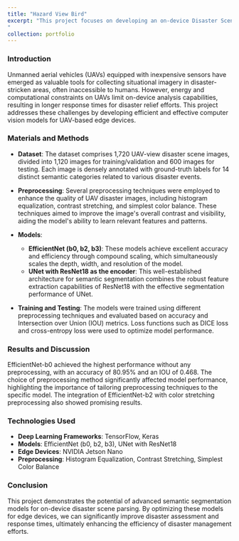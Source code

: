 ```yaml
---
title: "Hazard View Bird"
excerpt: "This project focuses on developing an on-device Disaster Scene Parsing and Detection system using UAV imagery. By leveraging advanced semantic segmentation models such as EfficientNet, UNet with ResNet18, and deploying on edge devices like the NVIDIA Jetson Nano, the project aims to improve disaster assessment and response efficiency.
"
collection: portfolio
---
```


### Introduction
Unmanned aerial vehicles (UAVs) equipped with inexpensive sensors have emerged as valuable tools for collecting situational imagery in disaster-stricken areas, often inaccessible to humans. However, energy and computational constraints on UAVs limit on-device analysis capabilities, resulting in longer response times for disaster relief efforts. This project addresses these challenges by developing efficient and effective computer vision models for UAV-based edge devices.

### Materials and Methods 

- **Dataset**: The dataset comprises 1,720 UAV-view disaster scene images, divided into 1,120 images for training/validation and 600 images for testing. Each image is densely annotated with ground-truth labels for 14 distinct semantic categories related to various disaster events.

- **Preprocessing**: Several preprocessing techniques were employed to enhance the quality of UAV disaster images, including histogram equalization, contrast stretching, and simplest color balance. These techniques aimed to improve the image's overall contrast and visibility, aiding the model's ability to learn relevant features and patterns.

- **Models**:
  - **EfficientNet (b0, b2, b3)**: These models achieve excellent accuracy and efficiency through compound scaling, which simultaneously scales the depth, width, and resolution of the model.
  - **UNet with ResNet18 as the encoder**: This well-established architecture for semantic segmentation combines the robust feature extraction capabilities of ResNet18 with the effective segmentation performance of UNet.

- **Training and Testing**: The models were trained using different preprocessing techniques and evaluated based on accuracy and Intersection over Union (IOU) metrics. Loss functions such as DICE loss and cross-entropy loss were used to optimize model performance.

### Results and Discussion
EfficientNet-b0 achieved the highest performance without any preprocessing, with an accuracy of 80.95% and an IOU of 0.468. The choice of preprocessing method significantly affected model performance, highlighting the importance of tailoring preprocessing techniques to the specific model. The integration of EfficientNet-b2 with color stretching preprocessing also showed promising results.

### Technologies Used
- **Deep Learning Frameworks**: TensorFlow, Keras
- **Models**: EfficientNet (b0, b2, b3), UNet with ResNet18
- **Edge Devices**: NVIDIA Jetson Nano
- **Preprocessing**: Histogram Equalization, Contrast Stretching, Simplest Color Balance

### Conclusion
This project demonstrates the potential of advanced semantic segmentation models for on-device disaster scene parsing. By optimizing these models for edge devices, we can significantly improve disaster assessment and response times, ultimately enhancing the efficiency of disaster management efforts.
